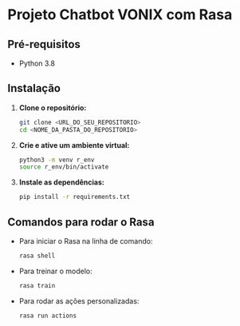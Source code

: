 
# Projeto Chatbot VONIX com Rasa

## Pré-requisitos

- Python 3.8

## Instalação

1. **Clone o repositório:**

   ```bash
   git clone <URL_DO_SEU_REPOSITORIO>
   cd <NOME_DA_PASTA_DO_REPOSITORIO>
   ```

2. **Crie e ative um ambiente virtual:**

   ```bash
   python3 -m venv r_env
   source r_env/bin/activate
   ```

3. **Instale as dependências:**

   ```bash
   pip install -r requirements.txt
   ```

## Comandos para rodar o Rasa

- Para iniciar o Rasa na linha de comando:

  ```bash
  rasa shell
  ```

- Para treinar o modelo:

  ```bash
  rasa train
  ```

- Para rodar as ações personalizadas:

  ```bash
  rasa run actions
  ```
